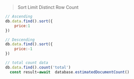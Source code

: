 >  Sort Limit Distinct Row Count

```js
// Ascending
db.data.find().sort({
    price:1
})
```

```js
// Descending
db.data.find().sort({
    price:-1
})
```
```js
// total count data
db.data.find().count('total')
  const result=await  database.estimatedDocumentCount()
```
